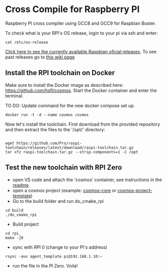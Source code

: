 # Cross Compile for Raspberry PI
Raspberry PI cross compiler using GCC8 and GCC9 for Raspbian Buster.

To check what is your RPI's OS release, login to your pi via ssh and enter:
```
cat /etc/os-release
```

[Click here to see the currently available Raspbian oficial releases]( https://www.raspberrypi.com/software/operating-systems/). To see past releases go to [this wiki page](https://en.wikipedia.org/wiki/Raspberry_Pi_OS) 

## Install the RPI toolchain on Docker
Make sure to install the Docker image as described here: https://github.com/hsfl/cosmos. 
Start the Docker container and enter the terminal.

TO DO: Update command for the new docker compose set up. 
```
docker run -t -d --name cosmos cosmos
```
Now let's install the toolchain. First download from the provided repository and then extract the files to the '/opt/' directory:
```

wget https://github.com/Pro/raspi-toolchain/releases/latest/download/raspi-toolchain.tar.gz
tar xfz raspi-toolchain.tar.gz --strip-components=1 -C /opt
```

## Test the new toolchain with RPI Zero
- open VS code and attach the 'cosmos' container, see instructions in the [readme](https://github.com/hsfl/cosmos).
- open a cosmos project (example: [cosmos-core](https://github.com/hsfl/cosmos-core) or [cosmos-project-template](https://github.com/hsfl/cosmos-project-template))
- Go to the build folder and run do_cmake_rpi
```
cd build
./do_cmake_rpi
```
- Build project
```
cd rpi_ 
make -j8
```
- sync with RPI 0 (change to your PI's address)
```
rsync -auv agent_template pi@192.168.1.10:~
```
- run the file in the PI Zero. Voila!
